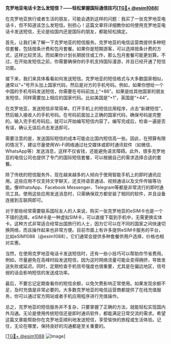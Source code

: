 **克罗地亚电话卡怎么发短信？——轻松掌握国际通信技巧[[TG💪+ @esim1088](https://t.me/s/esim1088)]**

在克罗地亚旅行或者生活的朋友，可能会遇到这样的问题：我买了一张克罗地亚电话卡，但不知道该怎么发短信。别担心！这篇文章将详细教你如何使用克罗地亚电话卡发送短信，无论是给国内还是国际的朋友，都能轻松搞定。

首先，让我们来了解一下克罗地亚的短信服务。克罗地亚的电信运营商提供多种短信套餐，包括按条计费和包月套餐。如果你是短期游客，可以选择按条计费的方式，这样比较灵活。而如果你计划长期居住或工作，那么包月套餐可能更划算。不过，在开始发短信之前，你需要确保你的手机支持国际漫游，并且已经开通了短信功能。

接下来，我们来具体看看如何发送短信。克罗地亚的短信格式与大多数国家相似，通常以“+”号开头加上国家代码，然后是对方的手机号码。例如，如果你想给一个中国的手机号码发送短信，你需要在号码前加上“+86”。如果是给其他国家的朋友发短信，同样需要加上相应的国家代码。比如美国是“+1”，英国是“+44”。

在克罗地亚，发送短信非常简单。打开手机上的短信应用程序，点击“新建短信”，然后输入接收人的手机号码。在号码前面加上正确的国家代码，确保号码是完整的。输入完手机号码后，就可以开始编写短信内容了。编写完成后，检查一遍是否有误，确认无误后点击发送即可。

需要注意的是，发送国际短信的成本可能会比国内短信高一些。因此，在预算有限的情况下，建议尽量使用Wi-Fi网络通过社交媒体或即时通讯软件（如微信、WhatsApp等）发送消息，这样不仅省钱，还能避免语言障碍。此外，很多克罗地亚的电信公司也提供了专门的国际短信套餐，可以根据自己的需求选择合适的套餐。

除了传统的短信服务外，现在越来越多的人倾向于使用智能手机上的即时通讯应用。这些应用不仅支持文字聊天，还支持语音通话、视频通话以及文件传输等功能。像WhatsApp、Facebook Messenger、Telegram等都是非常流行的即时通讯工具。使用这些应用发送消息时，只需确保双方都安装了相同的软件，并且设备连接到互联网即可。

对于那些经常需要联系国际友人的人来说，购买一张克罗地亚的eSIM卡也是一个不错的选择。eSIM卡是一种虚拟SIM卡，可以直接下载到手机中，无需更换实体卡。这种方式非常适合经常出国旅行的人士，因为它可以在不同的国家之间快速切换网络，而且操作起来也非常方便。目前市面上有许多提供eSIM卡服务的平台，比如eSIM1088（@esim1088），它们通常会提供多种套餐供用户选择，价格也相对实惠。

当然，在使用克罗地亚电话卡发送短信时，还有一些小技巧可以帮助你节省费用。例如，尽量避免在高峰时段发送短信，因为这时网络流量可能会变得拥挤，导致发送失败或延迟。同时，定期检查手机信号强度也很重要，尤其是在偏远地区，信号弱的话会影响短信的发送成功率。

最后，不要忘记定期查看你的短信余额，以免欠费影响正常使用。如果发现余额不足，及时充值是非常必要的。大多数克罗地亚的电信运营商都提供了在线充值服务，你可以通过官方网站或者手机应用程序进行充值操作。

总之，克罗地亚的短信服务并不复杂，只要掌握了正确的方法，就能轻松实现国内外沟通。无论是使用传统短信还是即时通讯软件，都能满足日常交流的需求。希望这篇文章能帮助你在克罗地亚顺利地发送短信，享受愉快的旅程或生活体验。记住，无论在哪里，保持良好的沟通都是至关重要的。

[[TG💪+ @esim1088](https://t.me/s/esim1088) ![Image](https://i.postimg.cc/4NQfJmqS/Snipaste-2025-05-13-00-14-12.png)]